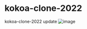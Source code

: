 # kokoa-clone-2022
kokoa-clone-2022 update
![image](https://user-images.githubusercontent.com/113202426/205077742-16bbb4db-9826-476d-86ab-33b5f8befbdf.png)
